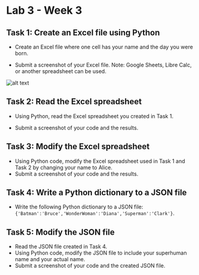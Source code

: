# Lab 3 - Week 3

## Task 1: Create an Excel file using Python

- Create an Excel file where one cell has your name and the day you were born.

- Submit a screenshot of your Excel file. Note: Google Sheets, Libre Calc, or another spreadsheet can be used.

![alt text](/Web%20Server%20Technologies/Images/lab3-1.png)
## Task 2: Read the Excel spreadsheet

- Using Python, read the Excel spreadsheet you created in Task 1.

- Submit a screenshot of your code and the results.

## Task 3: Modify the Excel spreadsheet

- Using Python code, modify the Excel spreadsheet used in Task 1 and Task 2 by changing your name to Alice.
- Submit a screenshot of your code and the results.

## Task 4: Write a Python dictionary to a JSON file

- Write the following Python dictionary to a JSON file: `{'Batman':'Bruce','WonderWoman':'Diana','Superman':'Clark'}`.

## Task 5: Modify the JSON file

- Read the JSON file created in Task 4.
- Using Python code, modify the JSON file to include your superhuman name and your actual name.
- Submit a screenshot of your code and the created JSON file.
